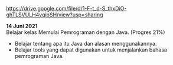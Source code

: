 https://drive.google.com/file/d/1-F-t_d-S_thxDiO-ghTLSVULH4vqibSH/view?usp=sharing

**14 Juni 2021**<br>
Belajar kelas Memulai Pemrograman dengan Java. (Progres 21%)
* Belajar tentang apa itu Java dan alasan menggunakannya.
* Belajar tools yang dapat digunakan untuk menjalankan bahasa pemrograman Java.

